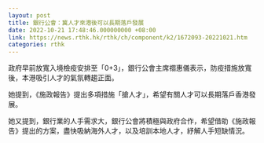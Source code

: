 ```yaml
---
layout: post
title: 銀行公會：冀人才來港後可以長期落戶發展
date: 2022-10-21 17:48:46.000000000 +08:00
link: https://news.rthk.hk/rthk/ch/component/k2/1672093-20221021.htm
categories: rthk
---
```


政府早前放寬入境檢疫安排至「0+3」，銀行公會主席禤惠儀表示，防疫措施放寬後，本港吸引人才的氣氛轉趨正面。

她提到，《施政報告》提出多項措施「搶人才」，希望有關人才可以長期落戶香港發展。

她又提到，銀行業的人手需求大，銀行公會將積極與政府合作，希望借助《施政報告》提出的方案，盡快吸納海外人才，以及培訓本地人才，紓解人手短缺情況。
